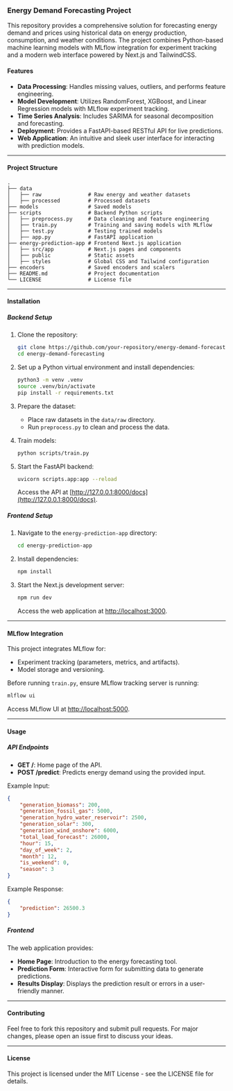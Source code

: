
### Energy Demand Forecasting Project

This repository provides a comprehensive solution for forecasting energy demand and prices using historical data on energy production, consumption, and weather conditions. The project combines Python-based machine learning models with MLflow integration for experiment tracking and a modern web interface powered by Next.js and TailwindCSS.

#### Features
- **Data Processing**: Handles missing values, outliers, and performs feature engineering.
- **Model Development**: Utilizes RandomForest, XGBoost, and Linear Regression models with MLflow experiment tracking.
- **Time Series Analysis**: Includes SARIMA for seasonal decomposition and forecasting.
- **Deployment**: Provides a FastAPI-based RESTful API for live predictions.
- **Web Application**: An intuitive and sleek user interface for interacting with prediction models.

---

#### Project Structure

```plaintext
.
├── data
│   ├── raw               # Raw energy and weather datasets
│   ├── processed         # Processed datasets
├── models                # Saved models
├── scripts               # Backend Python scripts
│   ├── preprocess.py     # Data cleaning and feature engineering
│   ├── train.py          # Training and saving models with MLflow
│   ├── test.py           # Testing trained models
│   ├── app.py            # FastAPI application
├── energy-prediction-app # Frontend Next.js application
│   ├── src/app           # Next.js pages and components
│   ├── public            # Static assets
│   ├── styles            # Global CSS and Tailwind configuration
├── encoders              # Saved encoders and scalers
├── README.md             # Project documentation
└── LICENSE               # License file
```

---

#### Installation

##### Backend Setup
1. Clone the repository:
    ```bash
    git clone https://github.com/your-repository/energy-demand-forecasting.git
    cd energy-demand-forecasting
    ```

2. Set up a Python virtual environment and install dependencies:
    ```bash
    python3 -m venv .venv
    source .venv/bin/activate
    pip install -r requirements.txt
    ```

3. Prepare the dataset:
    - Place raw datasets in the `data/raw` directory.
    - Run `preprocess.py` to clean and process the data.

4. Train models:
    ```bash
    python scripts/train.py
    ```

5. Start the FastAPI backend:
    ```bash
    uvicorn scripts.app:app --reload
    ```
    Access the API at [http://127.0.0.1:8000/docs](http://127.0.0.1:8000/docs).

##### Frontend Setup
1. Navigate to the `energy-prediction-app` directory:
    ```bash
    cd energy-prediction-app
    ```

2. Install dependencies:
    ```bash
    npm install
    ```

3. Start the Next.js development server:
    ```bash
    npm run dev
    ```
    Access the web application at [http://localhost:3000](http://localhost:3000).

---

#### MLflow Integration
This project integrates MLflow for:
- Experiment tracking (parameters, metrics, and artifacts).
- Model storage and versioning.

Before running `train.py`, ensure MLflow tracking server is running:
```bash
mlflow ui
```

Access MLflow UI at [http://localhost:5000](http://localhost:5000).

---

#### Usage

##### API Endpoints
- **GET /**: Home page of the API.
- **POST /predict**: Predicts energy demand using the provided input.

Example Input:
```json
{
    "generation_biomass": 200,
    "generation_fossil_gas": 5000,
    "generation_hydro_water_reservoir": 2500,
    "generation_solar": 300,
    "generation_wind_onshore": 6000,
    "total_load_forecast": 26000,
    "hour": 15,
    "day_of_week": 2,
    "month": 12,
    "is_weekend": 0,
    "season": 3
}
```

Example Response:
```json
{
    "prediction": 26500.3
}
```

##### Frontend
The web application provides:
- **Home Page**: Introduction to the energy forecasting tool.
- **Prediction Form**: Interactive form for submitting data to generate predictions.
- **Results Display**: Displays the prediction result or errors in a user-friendly manner.

---

#### Contributing
Feel free to fork this repository and submit pull requests. For major changes, please open an issue first to discuss your ideas.

---

#### License
This project is licensed under the MIT License - see the LICENSE file for details.
